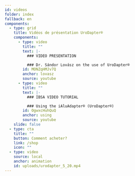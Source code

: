 ```yaml
---
id: videos
folder: index
fallback: en
components:
  - type: grid
    title: Vidéos de présentation UroDapter®
    components:
      - type: video
        title: ""
        text: |-
          ### VIDEO PRESENTATION

          ### Dr. Sándor Lovász on the use of UroDapter®
        id: MONZqHMJv7Q
        anchor: lovasz
        source: youtube
      - type: video
        title: ""
        text: |-
          ### IBSA VIDEO TUTORIAL

          ### Using the iAluAdapter® (UroDapter®)
        id: OgwxcHuhQuQ
        anchor: using
        source: youtube
    slide: false
  - type: cta
    title: ""
    button: Comment acheter?
    link: /shop
    icon: ""
  - type: video
    source: local
    anchor: animation
    id: uploads/urodapter_5_20.mp4
---
```


